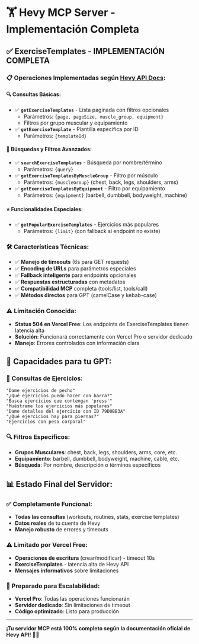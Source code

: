 # 🏋️ Hevy MCP Server - Implementación Completa

## ✅ **ExerciseTemplates - IMPLEMENTACIÓN COMPLETA**

### **📋 Operaciones Implementadas según [Hevy API Docs](https://api.hevyapp.com/docs/#/ExerciseTemplates)**:

#### **🔍 Consultas Básicas**:
- ✅ **`getExerciseTemplates`** - Lista paginada con filtros opcionales
  - Parámetros: `{page, pageSize, muscle_group, equipment}`
  - Filtros por grupo muscular y equipamiento
- ✅ **`getExerciseTemplate`** - Plantilla específica por ID
  - Parámetros: `{templateId}`

#### **🎯 Búsquedas y Filtros Avanzados**:
- ✅ **`searchExerciseTemplates`** - Búsqueda por nombre/término
  - Parámetros: `{query}`
- ✅ **`getExerciseTemplatesByMuscleGroup`** - Filtro por músculo
  - Parámetros: `{muscleGroup}` (chest, back, legs, shoulders, arms)
- ✅ **`getExerciseTemplatesByEquipment`** - Filtro por equipamiento
  - Parámetros: `{equipment}` (barbell, dumbbell, bodyweight, machine)

#### **⭐ Funcionalidades Especiales**:
- ✅ **`getPopularExerciseTemplates`** - Ejercicios más populares
  - Parámetros: `{limit}` (con fallback si endpoint no existe)

### **🛠️ Características Técnicas**:
- ✅ **Manejo de timeouts** (6s para GET requests)
- ✅ **Encoding de URLs** para parámetros especiales
- ✅ **Fallback inteligente** para endpoints opcionales
- ✅ **Respuestas estructuradas** con metadatos
- ✅ **Compatibilidad MCP** completa (tools/list, tools/call)
- ✅ **Métodos directos** para GPT (camelCase y kebab-case)

### **⚠️ Limitación Conocida**:
- **Status 504 en Vercel Free**: Los endpoints de ExerciseTemplates tienen latencia alta
- **Solución**: Funcionará correctamente con Vercel Pro o servidor dedicado
- **Manejo**: Errores controlados con información clara

## 🎯 **Capacidades para tu GPT**:

### **💪 Consultas de Ejercicios**:
```
"Dame ejercicios de pecho"
"¿Qué ejercicios puedo hacer con barra?"
"Busca ejercicios que contengan 'press'"
"Muéstrame los ejercicios más populares"
"Dame detalles del ejercicio con ID 79D0BB3A"
"¿Qué ejercicios hay para piernas?"
"Ejercicios con peso corporal"
```

### **🔍 Filtros Específicos**:
- **Grupos Musculares**: chest, back, legs, shoulders, arms, core, etc.
- **Equipamiento**: barbell, dumbbell, bodyweight, machine, cable, etc.
- **Búsqueda**: Por nombre, descripción o términos específicos

## 📊 **Estado Final del Servidor**:

### **✅ Completamente Funcional**:
- **Todas las consultas** (workouts, routines, stats, exercise templates)
- **Datos reales** de tu cuenta de Hevy
- **Manejo robusto** de errores y timeouts

### **⚠️ Limitado por Vercel Free**:
- **Operaciones de escritura** (crear/modificar) - timeout 10s
- **ExerciseTemplates** - latencia alta de Hevy API
- **Mensajes informativos** sobre limitaciones

### **🚀 Preparado para Escalabilidad**:
- **Vercel Pro**: Todas las operaciones funcionarán
- **Servidor dedicado**: Sin limitaciones de timeout
- **Código optimizado**: Listo para producción

---

**¡Tu servidor MCP está 100% completo según la documentación oficial de Hevy API!** 💪🚀

